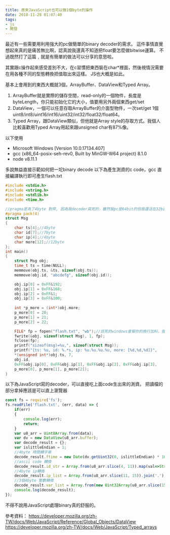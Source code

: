 ```yaml
---
title: 原來JavaScript也可以做1個byte的操作
date: 2018-11-28 01:07:40
tags: 
- js
- 開發
---
```


最近有一些需要用利用強大的pc做簡單的binary decoder的需求。
這件事情直覺想起來真的是痛苦無比啊，認真說我還真不知道把float要怎麼做bitwise運算。
不過既然打了這篇﹐就是有簡單的做法可以分享的意思啦。

其實跟c操作起來感受差別不大，在c習慣把東西裝在char*裡面，然後視情況需要在用各種不同的型態轉換把值取出來這樣。
JS也大概是如此。

基本上會用到的東西大概就3個，ArrayBuffer、DataView和Typed Array。
1. ArrayBuffer就是實際的儲存空間，read-only的一個物件，長度是byteLength，你只能初始化它的大小，值要用另外兩個東西get/set
2. DataView，一個可以任意存取ArrayBuffer的介面型物件，一次set/get 1個uint8/int8/uint16/int16/uint32/int32/float32/float64。
3. Typed Array，跟DataView類似，但他就是Array style的存取方式。我個人比較喜歡用Typed Array用起來跟unsigned char有87%像。

以下使用

* Microsoft Windows [Version 10.0.17134.407]
* gcc (x86_64-posix-seh-rev0, Built by MinGW-W64 project) 8.1.0
* node v8.11.1

多說無益直接示範如何把一坨binary decode
以下為產生測資的c code，gcc 直接編譯執行即可產生flash.txt
```c
#include <stdio.h>
#include <string.h>
#include <stdlib.h>
#include <time.h>

//pragma是為了4byte 對齊, 因為我decoder寫死的，雖然我pc是64bit的但我還活在32bit的世界拜託不要叫醒我
#pragma pack(4)
struct Msg
{
    char ts[4];//4byte
    char id[7];//7byte
    char ip[4];//4byte
    char more[12];//12byte
};
int main()
{
    struct Msg obj;
    time_t ts = time(NULL);
    memmove(obj.ts, &ts, sizeof(obj.ts));
    memmove(obj.id, "abcdefg", sizeof(obj.id));

    obj.ip[0] = 0xFF&192;
    obj.ip[1] = 0xFF&168;
    obj.ip[2] = 0xFF&1; 
    obj.ip[3] = 0xFF&100;
    
    int *p_more = (int*)obj.more;
    p_more[0] = 20;
    p_more[1] = 21;
    p_more[2] = 22;

    FILE* fp = fopen("flash.txt", "wb");//該死的windows會幫你的換行加料，強迫他寫binary比較沒事
    fwrite(&obj, sizeof(struct Msg), 1, fp);
    fclose(fp);
    printf("sizeof(msg)=%u,", sizeof(struct Msg));
    printf("{ts: %u, id: %.*s, ip: %u.%u.%u.%u, more: [%d,%d,%d]}", 
    *(unsigned int*)obj.ts, 7, 
    obj.id, 
    0xFF&obj.ip[0], 0xFF&obj.ip[1], 0xFF&obj.ip[2], 0xFF&obj.ip[3], 
    p_more[0], p_more[1], p_more[2]);
}
```
以下為JavaScript寫的decoder，可以直接吃上面code生出來的測資。
把讀檔的部分拿掉應該是可以直上瀏覽器
```JavaScript
const fs = require('fs');
fs.readFile('flash.txt', (err, data) => {
    if(err)
    {
        console.log(err);
        return;
    }
    var u8_arr = Uint8Array.from(data);
    var dv = new DataView(u8_arr.buffer);
    var decode_result = {};
    var islittleEndian = 1;
    //4byte 時間轉字串
    decode_result.ftime = new Date(dv.getUint32(0, islittleEndian) * 1000).toLocaleString();
    //ascii code 轉換
    decode_result.id_str = Array.from(u8_arr.slice(4, 11)).map(val=>String.fromCharCode(val)).join('');
    //4byte ip轉換
    decode_result.ip_list = Array.from(u8_arr.slice(11, 15)).join('.');
    //3個4byte 整數轉換
    decode_result.var_list = Array.from(new Uint32Array(u8_arr.slice(15, 27).buffer));
    console.log(decode_result);
});
```

不得不說用JavaScript處理binary真的舒服的。

參考資料：
https://developer.mozilla.org/zh-TW/docs/Web/JavaScript/Reference/Global_Objects/DataView
https://developer.mozilla.org/zh-TW/docs/Web/JavaScript/Typed_arrays
